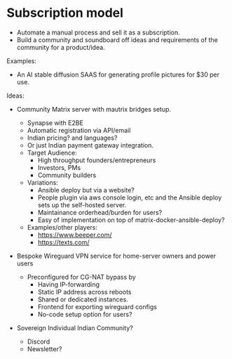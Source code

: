 # Subscription model

* Automate a manual process and sell it as a subscription.
* Build a community and soundboard off ideas and requirements of the
  community for a product/idea.

Examples:
* An AI stable diffusion SAAS for generating profile pictures for $30 per use.

Ideas:
* Community Matrix server with mautrix bridges setup.
    * Synapse with E2BE
    * Automatic registration via API/email
    * Indian pricing? and languages?
    * Or just Indian payment gateway integration.
    * Target Audience:
        * High throughput founders/entrepreneurs
        * Investors, PMs
        * Community builders
    * Variations:
        * Ansible deploy but via a website?
        * People plugin via aws console login, etc and the Ansible deploy
            sets up the self-hosted server.
        * Maintainance orderhead/burden for users?
        * Easy of implementation on top of matrix-docker-ansible-deploy?
    * Examples/other players:
        * https://www.beeper.com/
        * https://texts.com/

* Bespoke Wireguard VPN service for home-server owners and power users
    * Preconfigured for CG-NAT bypass by
        * Having IP-forwarding
        * Static IP address across reboots
        * Shared or dedicated instances.
        * Frontend for exporting wireguard configs
        * No-code setup option for users?

* Sovereign Individual Indian Community?
    * Discord
    * Newsletter?
